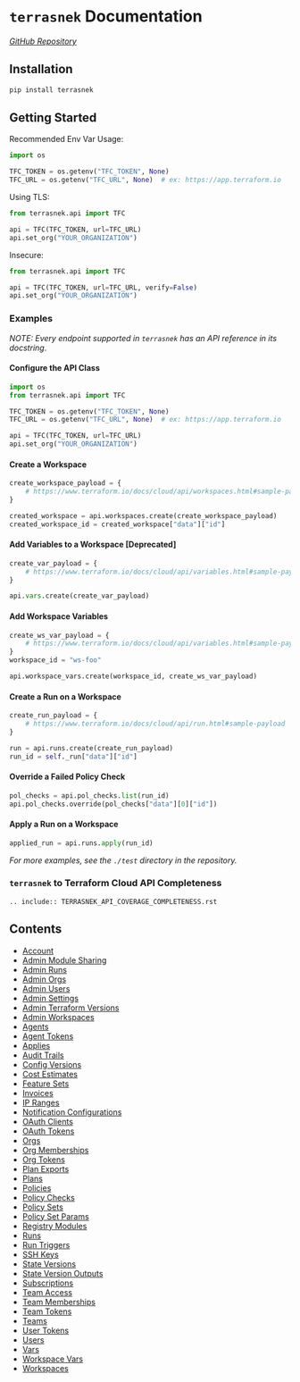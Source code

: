 # `terrasnek` Documentation

_[GitHub Repository](https://github.com/dahlke/terrasnek)_

## Installation

```bash
pip install terrasnek
```

## Getting Started

Recommended Env Var Usage:

```python
import os

TFC_TOKEN = os.getenv("TFC_TOKEN", None)
TFC_URL = os.getenv("TFC_URL", None)  # ex: https://app.terraform.io
```

Using TLS:

```python
from terrasnek.api import TFC

api = TFC(TFC_TOKEN, url=TFC_URL)
api.set_org("YOUR_ORGANIZATION")
```

Insecure:

```python
from terrasnek.api import TFC

api = TFC(TFC_TOKEN, url=TFC_URL, verify=False)
api.set_org("YOUR_ORGANIZATION")
```

### Examples

_NOTE: Every endpoint supported in `terrasnek` has an API reference in its docstring_.

#### Configure the API Class

```python
import os
from terrasnek.api import TFC

TFC_TOKEN = os.getenv("TFC_TOKEN", None)
TFC_URL = os.getenv("TFC_URL", None)  # ex: https://app.terraform.io

api = TFC(TFC_TOKEN, url=TFC_URL)
api.set_org("YOUR_ORGANIZATION")
```

#### Create a Workspace

```python
create_workspace_payload = {
    # https://www.terraform.io/docs/cloud/api/workspaces.html#sample-payload
}

created_workspace = api.workspaces.create(create_workspace_payload)
created_workspace_id = created_workspace["data"]["id"]
```

#### Add Variables to a Workspace [Deprecated]

```python
create_var_payload = {
    # https://www.terraform.io/docs/cloud/api/variables.html#sample-payload
}

api.vars.create(create_var_payload)
```

#### Add Workspace Variables

```python
create_ws_var_payload = {
    # https://www.terraform.io/docs/cloud/api/variables.html#sample-payload
}
workspace_id = "ws-foo"

api.workspace_vars.create(workspace_id, create_ws_var_payload)
```

#### Create a Run on a Workspace

```python
create_run_payload = {
    # https://www.terraform.io/docs/cloud/api/run.html#sample-payload
}

run = api.runs.create(create_run_payload)
run_id = self._run["data"]["id"]
```

#### Override a Failed Policy Check

```python
pol_checks = api.pol_checks.list(run_id)
api.pol_checks.override(pol_checks["data"][0]["id"])
```

#### Apply a Run on a Workspace

```python
applied_run = api.runs.apply(run_id)
```

_For more examples, see the `./test` directory in the repository._

### `terrasnek` to Terraform Cloud API Completeness

```eval_rst
.. include:: TERRASNEK_API_COVERAGE_COMPLETENESS.rst
```

## Contents

* [Account](account.md)
* [Admin Module Sharing](admin_module_sharing.md)
* [Admin Runs](admin_runs.md)
* [Admin Orgs](admin_orgs.md)
* [Admin Users](admin_users.md)
* [Admin Settings](admin_settings.md)
* [Admin Terraform Versions](admin_terraform_versions.md)
* [Admin Workspaces](admin_workspaces.md)
* [Agents](agents.md)
* [Agent Tokens](agent_tokens.md)
* [Applies](applies.md)
* [Audit Trails](audit_trails.md)
* [Config Versions](config_versions.md)
* [Cost Estimates](cost_estimates.md)
* [Feature Sets](feature_set.md)
* [Invoices](invoices.md)
* [IP Ranges](ip_ranges.md)
* [Notification Configurations](notification_configs.md)
* [OAuth Clients](oauth_clients.md)
* [OAuth Tokens](oauth_tokens.md)
* [Orgs](orgs.md)
* [Org Memberships](org_memberships.md)
* [Org Tokens](org_tokens.md)
* [Plan Exports](plan_exports.md)
* [Plans](plans.md)
* [Policies](policies.md)
* [Policy Checks](policy_checks.md)
* [Policy Sets](policy_sets.md)
* [Policy Set Params](policy_set_params.md)
* [Registry Modules](registry_modules.md)
* [Runs](runs.md)
* [Run Triggers](run_triggers.md)
* [SSH Keys](ssh_keys.md)
* [State Versions](state_versions.md)
* [State Version Outputs](state_version_outputs.md)
* [Subscriptions](subscriptions.md)
* [Team Access](team_access.md)
* [Team Memberships](team_memberships.md)
* [Team Tokens](team_tokens.md)
* [Teams](teams.md)
* [User Tokens](user_tokens.md)
* [Users](users.md)
* [Vars](vars.md)
* [Workspace Vars](workspace_vars.md)
* [Workspaces](workspaces.md)
